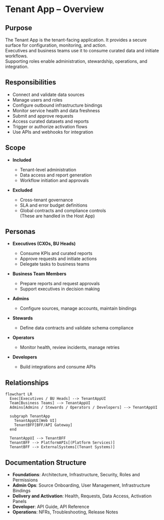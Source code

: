 # Tenant App – Overview

## Purpose
The Tenant App is the tenant-facing application. It provides a secure surface for configuration, monitoring, and action.  
Executives and business teams use it to consume curated data and initiate workflows.  
Supporting roles enable administration, stewardship, operations, and integration.

## Responsibilities
- Connect and validate data sources  
- Manage users and roles  
- Configure outbound infrastructure bindings  
- Monitor service health and data freshness  
- Submit and approve requests  
- Access curated datasets and reports  
- Trigger or authorize activation flows  
- Use APIs and webhooks for integration  

## Scope
- **Included**  
  - Tenant-level administration  
  - Data access and report generation  
  - Workflow initiation and approvals  

- **Excluded**  
  - Cross-tenant governance  
  - SLA and error budget definitions  
  - Global contracts and compliance controls  
  (These are handled in the Host App)

## Personas
- **Executives (CXOs, BU Heads)**  
  - Consume KPIs and curated reports  
  - Approve requests and initiate actions  
  - Delegate tasks to business teams  

- **Business Team Members**  
  - Prepare reports and request approvals  
  - Support executives in decision making  

- **Admins**  
  - Configure sources, manage accounts, maintain bindings  

- **Stewards**  
  - Define data contracts and validate schema compliance  

- **Operators**  
  - Monitor health, review incidents, manage retries  

- **Developers**  
  - Build integrations and consume APIs  

## Relationships
```mermaid
flowchart LR
  Exec[Executives / BU Heads] --> TenantAppUI
  Team[Business Teams] --> TenantAppUI
  Admins[Admins / Stewards / Operators / Developers] --> TenantAppUI

  subgraph TenantApp
    TenantAppUI[Web UI]
    TenantBFF[BFF/API Gateway]
  end

  TenantAppUI --> TenantBFF
  TenantBFF --> PlatformAPIs[(Platform Services)]
  TenantBFF --> ExternalSystems[(Tenant Systems)]
```

## Documentation Structure
- **Foundations**: Architecture, Infrastructure, Security, Roles and Permissions  
- **Admin Ops**: Source Onboarding, User Management, Infrastructure Bindings  
- **Delivery and Activation**: Health, Requests, Data Access, Activation Panels  
- **Developer**: API Guide, API Reference  
- **Operations**: NFRs, Troubleshooting, Release Notes  
